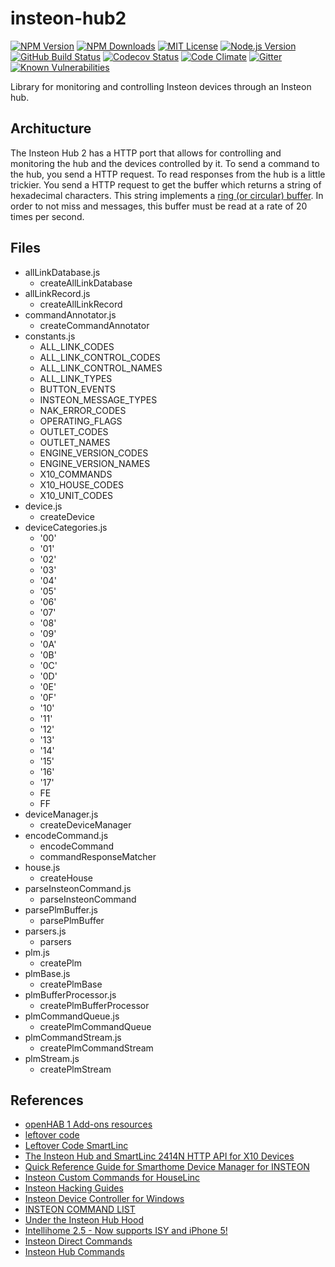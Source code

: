 # insteon-hub2

[![NPM Version][npm-image]][npm-url]
[![NPM Downloads][downloads-image]][downloads-url]
[![MIT License][license-image]][license-url]
[![Node.js Version][node-version-image]][node-version-url]
[![GitHub Build Status][github-build-badge]][github-build-url]
[![Codecov Status][codecov-image]][codecov-url]
[![Code Climate][code-climate-image]][code-climate-url]
[![Gitter][gitter-image]][gitter-url]
[![Known Vulnerabilities][snyk-badge]][snyk-url]
<!-- [![js-canonical-style][canonical-image]][canonical-url] -->

Library for monitoring and controlling Insteon devices through an Insteon hub.

## Architucture

The Insteon Hub 2 has a HTTP port that allows for controlling and monitoring
the hub and the devices controlled by it. To send a command to the hub, you
send a HTTP request. To read responses from the hub is a little trickier.
You send a HTTP request to get the buffer which returns a string of
hexadecimal characters. This string implements a
[ring (or circular) buffer][circular-buffer-url]. In order to not miss and
messages, this buffer must be read at a rate of 20 times per second.

## Files

- allLinkDatabase.js
  - createAllLinkDatabase
- allLinkRecord.js
  - createAllLinkRecord
- commandAnnotator.js
  - createCommandAnnotator
- constants.js
  - ALL\_LINK\_CODES
  - ALL\_LINK\_CONTROL\_CODES
  - ALL\_LINK\_CONTROL\_NAMES
  - ALL\_LINK\_TYPES
  - BUTTON\_EVENTS
  - INSTEON\_MESSAGE\_TYPES
  - NAK\_ERROR\_CODES
  - OPERATING\_FLAGS
  - OUTLET\_CODES
  - OUTLET\_NAMES
  - ENGINE\_VERSION\_CODES
  - ENGINE\_VERSION\_NAMES
  - X10\_COMMANDS
  - X10\_HOUSE\_CODES
  - X10\_UNIT\_CODES
- device.js
  - createDevice
- deviceCategories.js
  - '00'
  - '01'
  - '02'
  - '03'
  - '04'
  - '05'
  - '06'
  - '07'
  - '08'
  - '09'
  - '0A'
  - '0B'
  - '0C'
  - '0D'
  - '0E'
  - '0F'
  - '10'
  - '11'
  - '12'
  - '13'
  - '14'
  - '15'
  - '16'
  - '17'
  - FE
  - FF
- deviceManager.js
  - createDeviceManager
- encodeCommand.js
  - encodeCommand
  - commandResponseMatcher
- house.js
  - createHouse
- parseInsteonCommand.js
  - parseInsteonCommand
- parsePlmBuffer.js
  - parsePlmBuffer
- parsers.js
  - parsers
- plm.js
  - createPlm
- plmBase.js
  - createPlmBase
- plmBufferProcessor.js
  - createPlmBufferProcessor
- plmCommandQueue.js
  - createPlmCommandQueue
- plmCommandStream.js
  - createPlmCommandStream
- plmStream.js
  - createPlmStream

## References

- [openHAB 1 Add-ons resources](https://github.com/openhab/openhab1-addons/tree/master/bundles/binding/org.openhab.binding.insteonplm/src/main/resources)
- [leftover code](https://web.archive.org/web/20191230021838/http://www.leftovercode.info/)
- [Leftover Code SmartLinc](http://www.leftovercode.info/smartlinc.php)
- [The Insteon Hub and SmartLinc 2414N HTTP API for X10 Devices](http://www.leftovercode.info/smartlinc_x10.html)
- [Quick Reference Guide for Smarthome Device Manager for INSTEON](https://web.archive.org/web/20130519075719/http://www.insteon.com/sdk/files/dm/docs/)
- [Insteon Custom Commands for HouseLinc](https://web.archive.org/web/20141125100324/http://www.insteon.com/houselinc-insteon-custom-commands.html)
- [Insteon Hacking Guides](http://efundies.com/guides/)
- [Insteon Device Controller for Windows](https://web.archive.org/web/20151008042115/http://fredricksensoftware.us/Insteon/Device%20Controller/index.htm)
- [INSTEON COMMAND LIST](http://www.madreporite.com/insteon/commands.htm)
- [Under the Insteon Hub Hood](https://web.archive.org/web/20150503192537/http://blog.automategreen.com/post/under-the-insteon-hub-hood)
- [Intellihome 2.5 - Now supports ISY and iPhone 5!](https://forum.smarthome.com/topic.asp?TOPIC_ID=11063&whichpage=2)
- [Insteon Direct Commands](http://www.richstevenson.com/2014/01/06/insteon-direct-commands/)
- [Insteon Hub Commands](https://openremote.github.io/archive-dotorg/forums/attachments/22882151/23036480.pdf)

[bithound-image]: https://www.bithound.io/github/srveit/insteon-hub2/badges/score.svg
[bithound-url]: https://www.bithound.io/github/srveit/insteon-hub2
[canonical-image]: https://img.shields.io/badge/code%20style-canonical-brightgreen.svg?style=flat
[canonical-url]: https://github.com/gajus/eslint-config-canonical
[circular-buffer-url]: https://en.wikipedia.org/wiki/Circular_buffer
[code-climate-image]: https://img.shields.io/codeclimate/maintainability/srveit/insteon-hub2.svg
[code-climate-url]: https://codeclimate.com/github/srveit/insteon-hub2
[codecov-image]: https://img.shields.io/codecov/c/github/srveit/insteon-hub2/master.svg?style=flat
[codecov-url]: https://codecov.io/gh/srveit/insteon-hub2
[coveralls-image]: https://coveralls.io/repos/github/srveit/insteon-hub2/badge.svg?branch=master
[coveralls-url]: https://coveralls.io/github/srveit/insteon-hub2?branch=master
[downloads-image]: https://img.shields.io/npm/dm/insteon-hub2.svg
[downloads-url]: https://npmjs.org/package/insteon-hub2
[github-build-badge]: https://img.shields.io/github/workflow/status/srveit/insteon-hub2/build-actions
[github-build-url]: https://github.com/srveit/insteon-hub2/actions/workflows/test-actions.yml
[gitter-image]: https://img.shields.io/gitter/room/insteon-hub2/Lobby.svg
[gitter-url]: https://gitter.im/insteon-hub2/Lobby
[license-image]: http://img.shields.io/badge/license-MIT-blue.svg?style=flat
[license-url]: http://choosealicense.com/licenses/mit/
[node-version-image]: https://img.shields.io/node/v/insteon-hub2.svg
[node-version-url]: https://nodejs.org/en/download/
[npm-image]: https://img.shields.io/npm/v/insteon-hub2.svg
[npm-url]: https://npmjs.org/package/insteon-hub2
[snyk-badge]: https://snyk.io/test/github/srveit/insteon-hub2/badge.svg
[snyk-url]: https://snyk.io/test/github/srveit/insteon-hub2

<!--

https://sonarcloud.io/dashboard/index/srveit:insteon-hub2

[testling-image]: https://ci.testling.com/srveit/insteon-hub2.png
[testling-url]: https://ci.testling.com/srveit/insteon-hub2
[cdnjs-image]: https://img.shields.io/cdnjs/v/insteon-hub2.svg
[cdnjs-url]: https://cdnjs.com/libraries/insteon-hub2

[![locked](http://badges.github.io/stability-badges/dist/locked.svg)](http://github.com/badges/stability-badges)
[![Readme](https://img.shields.io/badge/readme-tested-brightgreen.svg?style=flat)](https://www.npmjs.com/package/reamde)
[![Doug's Gratipay][gratipay-image-dougwilson]][gratipay-url-dougwilson]
[![API documented](https://img.shields.io/badge/API-documented-brightgreen.svg)](https://raszi.github.io/node-tmp/)
[![Bitdeli Badge](https://d2weczhvl823v0.cloudfront.net/thlorenz/convert-source-map/trend.png)](https://bitdeli.com/free "Bitdeli Badge")
[![Bountysource](https://www.bountysource.com/badge/tracker?tracker_id=282608)](https://www.bountysource.com/trackers/282608-eslint?utm_source=282608&utm_medium=shield&utm_campaign=TRACKER_BADGE)
[![Bower version](https://img.shields.io/bower/v/spdx-license-ids.svg)](https://github.com/shinnn/spdx-license-ids/releases)
[![Codeship Status for ashtuchkin/iconv-lite](https://www.codeship.com/projects/81670840-fa72-0131-4520-4a01a6c01acc/status)](https://www.codeship.com/projects/29053)
[![Conventional Commits](https://img.shields.io/badge/Conventional%20Commits-1.0.0-yellow.svg)](https://conventionalcommits.org)
[![ExternalEditor uses the MIT](https://img.shields.io/npm/l/external-editor.svg?style=flat-square)](https://opensource.org/licenses/MIT)
[![FOSSA Status](https://app.fossa.io/api/projects/git%2Bhttps%3A%2F%2Fgithub.com%2Feslint%2Feslint.svg?type=large)](https://app.fossa.io/projects/git%2Bhttps%3A%2F%2Fgithub.com%2Feslint%2Feslint?ref=badge_large)
[![Follow on Twitter](https://img.shields.io/twitter/url/http/shields.io.svg?style=social&label=Follow&maxAge=2592000)](https://twitter.com/hiddentao)
[![Known Vulnerabilities](https://snyk.io/test/npm/promise-core/badge.svg?style=flat-square&maxAge=2592000)](https://snyk.io/test/npm/promise-core)
[![NPM Stats](https://nodei.co/npm/iconv-lite.png?downloads=true&downloadRank=true)](https://npmjs.org/packages/iconv-lite/)
[![NPM](https://nodei.co/npm-dl/deep-extend.png?height=3)](https://nodei.co/npm/deep-extend/)
[![OpenCollective](https://opencollective.com/debug/sponsors/badge.svg)](#sponsors)
[![Sauce Test Status](https://saucelabs.com/browser-matrix/epoberezkin.svg)](https://saucelabs.com/u/epoberezkin)
[![Slack Channel](http://zeit-slackin.now.sh/badge.svg)](https://zeit.chat/)
[![Standard Version](https://img.shields.io/badge/release-standard%20version-brightgreen.svg)](https://github.com/conventional-changelog/standard-version)
[![Windows Build](https://img.shields.io/appveyor/ci/alexindigo/asynckit/v0.4.0.svg?label=windows:0.12-6.x&style=flat)](https://ci.appveyor.com/project/alexindigo/asynckit)
[![Windows Tests](https://img.shields.io/appveyor/ci/bcoe/nyc-ilw23/master.svg?label=Windows%20Tests)](https://ci.appveyor.com/project/bcoe/nyc-ilw23)
[![](http://img.shields.io/badge/unicorn-approved-ff69b4.svg)](https://www.youtube.com/watch?v=9auOCbH5Ns4)

-->
